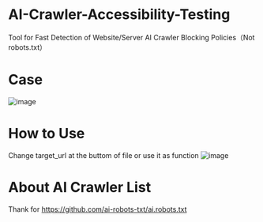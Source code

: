 # AI-Crawler-Accessibility-Testing
Tool for Fast Detection of Website/Server AI Crawler Blocking Policies（Not robots.txt）

# Case
![image](https://github.com/user-attachments/assets/51ce00ff-e740-4652-92fa-379e66850a9a)

# How to Use
Change target_url at the buttom of file or use it as function
![image](https://github.com/user-attachments/assets/e0bf4ec4-9d7b-40ee-a15f-67b681e07b4f)

# About AI Crawler List
Thank for https://github.com/ai-robots-txt/ai.robots.txt



